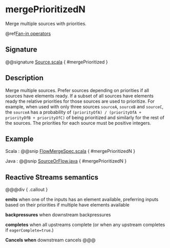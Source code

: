 # mergePrioritizedN

Merge multiple sources with priorities.

@ref[Fan-in operators](../index.md#fan-in-operators)

## Signature

@@signature [Source.scala](/akka-stream/src/main/scala/org/apache/pekko/stream/scaladsl/Source.scala) { #mergePrioritized }

## Description

Merge multiple sources. Prefer sources depending on priorities if all sources have elements ready. If a subset of all
sources have elements ready the relative priorities for those sources are used to prioritize. For example, when used 
with only three sources `sourceA`, `sourceB` and `sourceC`, the `sourceA` has a probability of `(priorityOfA) / (priorityOfA + priorityOfB + priorityOfC)` of being 
prioritized and similarly for the rest of the sources. The priorities for each source must be positive integers.

## Example
Scala
:   @@snip [FlowMergeSpec.scala](/akka-stream-tests/src/test/scala/org/apache/pekko/stream/scaladsl/FlowMergeSpec.scala) { #mergePrioritizedN }

Java
:   @@snip [SourceOrFlow.java](/docs/src/test/java/jdocs/stream/operators/SourceOrFlow.java) { #mergePrioritizedN }

## Reactive Streams semantics

@@@div { .callout }

**emits** when one of the inputs has an element available, preferring inputs based on their priorities if multiple have elements available

**backpressures** when downstream backpressures

**completes** when all upstreams complete (or when any upstream completes if `eagerComplete=true`.)

**Cancels when** downstream cancels
@@@

